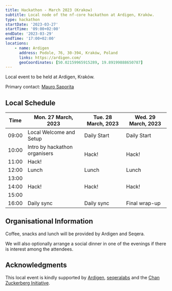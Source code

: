 ```yaml
---
title: Hackathon - March 2023 (Krakow)
subtitle: Local node of the nf-core hackathon at Ardigen, Kraków.
type: hackathon
startDate: '2023-03-27'
startTime: '09:00+02:00'
endDate: '2023-03-29'
endTime: '17:00+02:00'
locations:
    - name: Ardigen
      address: Podole, 76, 30-394, Kraków, Poland
      links: https://ardigen.com/
      geoCoordinates: [50.02159965915289, 19.89199888650787]
---
```


Local event to be held at Ardigen, Kraków.

Primary contact: [<i class="fab fa-slack"></i> Mauro Saporita](https://nfcore.slack.com/team/U03PV7P60KA)

## Local Schedule

<div class="table-responsive">
    <table class="table table-hover table-sm table-bordered">
        <thead>
            <tr>
                <th>Time</th>
                <th>Mon. 27 March, 2023</th>
                <th>Tue. 28 March, 2023</th>
                <th>Wed. 29 March, 2023</th>
            </tr>
        </thead>
        <tbody>
            <tr>
                <td data-timestamp="1679900400" data-timeformat="HH:mm z">09:00</td>
                <td rowspan="1">Local Welcome and Setup</td>
                <td rowspan="1">Daily Start</td>
                <td rowspan="1">Daily Start</td>
            </tr>
            <tr>
                <td data-timestamp="1679904000" data-timeformat="HH:mm z">10:00</td>
                <td rowspan="1">Intro by hackathon organisers</td>
                <td rowspan="2">Hack!</td>
                <td rowspan="2">Hack!</td>
            </tr>
            <tr>
                <td data-timestamp="1679907600" data-timeformat="HH:mm z">11:00</td>
                <td rowspan="1">Hack!</td>
            </tr>
            <tr>
                <td data-timestamp="1679911200" data-timeformat="HH:mm z">12:00</td>
                <td rowspan="1">Lunch</td>
                <td rowspan="1">Lunch</td>
                <td rowspan="1">Lunch</td>
            </tr>
            <tr>
                <td data-timestamp="1679914800" data-timeformat="HH:mm z">13:00</td>
                <td rowspan="3">Hack!</td>
                <td rowspan="3">Hack!</td>
                <td rowspan="3">Hack!</td>
            </tr>
            <tr>
                <td data-timestamp="1679918400" data-timeformat="HH:mm z">14:00</td>
            </tr>
            <tr>
                <td data-timestamp="1679922000" data-timeformat="HH:mm z">15:00</td>
            </tr>
            <tr>
                <td data-timestamp="1679925600" data-timeformat="HH:mm z">16:00</td>
                <td>Daily sync</td>
                <td>Daily sync</td>
                <td>Final wrap-up</td>
            </tr>
        </tbody>
    </table>
</div>

## Organisational Information

Coffee, snacks and lunch will be provided by Ardigen and Seqera.

We will also optionally arrange a social dinner in one of the evenings if there is interest among the attendees.

## Acknowledgments

This local event is kindly supported by [Ardigen](https://ardigen.com/), [seqeralabs](https://seqera.io) and the [Chan Zuckerberg Initiative](https://chanzuckerberg.com).
